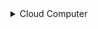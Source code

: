 <details> <summary> Cloud Computer </summary>

Cloud Computer

### **Modelos de Computação em Nuvem**

1. **IaaS (Infrastructure as a Service)**
    - **Definição**: Oferece infraestrutura de TI como serviço, incluindo servidores virtuais, armazenamento, redes e sistemas operacionais.
    - **Responsabilidade do Usuário**: Gerenciar os sistemas operacionais, aplicativos e middleware.
    - **Exemplos**: Amazon EC2, Microsoft Azure Virtual Machines, Google Compute Engine.
    - **Vantagens**: Alta flexibilidade, escalabilidade, controle total sobre os recursos.
2. **PaaS (Platform as a Service)**
    - **Definição**: Oferece uma plataforma para desenvolver, executar e gerenciar aplicativos sem se preocupar com a infraestrutura subjacente.
    - **Responsabilidade do Usuário**: Gerenciar os aplicativos e dados; o provedor gerencia a infraestrutura e o ambiente de execução.
    - **Exemplos**: Google App Engine, Microsoft Azure App Services, Heroku.
    - **Vantagens**: Facilita o desenvolvimento de aplicativos, reduz o tempo de lançamento e elimina a necessidade de gerenciar servidores.
3. **SaaS (Software as a Service)**
    - **Definição**: Oferece aplicativos prontos para uso via internet, sem necessidade de instalação ou manutenção local.
    - **Responsabilidade do Usuário**: Apenas usar o software; o provedor gerencia tudo.
    - **Exemplos**: Google Workspace (Docs, Sheets), Microsoft 365, Salesforce.
    - **Vantagens**: Simplicidade, custo previsível e atualização automática.

---

### **Comparação Entre IaaS, PaaS e SaaS**

| **Aspecto** | **IaaS** | **PaaS** | **SaaS** |
| --- | --- | --- | --- |
| **Gerenciamento pelo Usuário** | Infraestrutura e aplicativos | Aplicativos e dados | Apenas uso do software |
| **Flexibilidade** | Alta | Moderada | Baixa |
| **Nível de Controle** | Máximo | Intermediário | Mínimo |
| **Objetivo Principal** | Infraestrutura escalável | Desenvolvimento simplificado | Usar software prontamente |
| **Público Alvo** | Admins de TI, empresas técnicas | Desenvolvedores | Usuários finais |

---

### **Quando Escolher Cada Modelo**

- **IaaS**: Ideal para empresas que precisam de controle total sobre a infraestrutura e têm equipes técnicas experientes.
- **PaaS**: Melhor para equipes de desenvolvimento que querem focar no código sem gerenciar servidores.
- **SaaS**: Recomendado para empresas e usuários finais que necessitam de soluções prontas e fáceis de usar.

Esses modelos permitem flexibilidade e eficiência, com cada um atendendo diferentes necessidades tecnológicas e estratégicas.

Diferença entre Nuvem e on-primise

O que é On-primise : são modelo de recurso que os servidores e armazenamento é guardado no local da empresa, a empresa sendo responsável em gerenciar e gerir o servidor.

Tendo que adquirir o hardware necessário para hospedar o site dispositivos de armazenamento, é uma maneira beeeem mais cara, mas querendo ou não é mais administrada e segura na empresa.

Trazendo custos elevados de aqusição e manutenção de hardware, subutilização de recursos durante baixa demanda, dificuldades para lidar com picos de tráfego e limitações de eslaticidade.

Ao contrario da Nuvem, que traz uma flexibilidade

</details>
